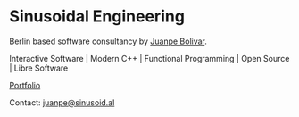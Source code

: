 
# Sinusoidal Engineering

Berlin based software consultancy
by [Juanpe Bolivar](https://sinusoid.es).

Interactive Software | Modern C++ | Functional Programming | Open
Source | Libre Software

[Portfolio](https://sinusoid.es/do)

Contact: [juanpe@sinusoid.al](mailto:juanpe@sinusoid.al)
